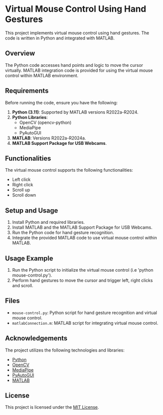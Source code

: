 # Virtual Mouse Control Using Hand Gestures

This project implements virtual mouse control using hand gestures. The code is written in Python and integrated with MATLAB.

## Overview

The Python code accesses hand points and logic to move the cursor virtually. MATLAB integration code is provided for using the virtual mouse control within MATLAB environment.

## Requirements

Before running the code, ensure you have the following:

1. **Python (3.11)**: Supported by MATLAB versions R2022a-R2024.
2. **Python Libraries**:
   - OpenCV (opencv-python)
   - MediaPipe
   - PyAutoGUI
3. **MATLAB**: Versions R2022a-R2024a.
4. **MATLAB Support Package for USB Webcams**.

## Functionalities

The virtual mouse control supports the following functionalities:
- Left click
- Right click
- Scroll up
- Scroll down

## Setup and Usage

1. Install Python and required libraries.
2. Install MATLAB and the MATLAB Support Package for USB Webcams.
3. Run the Python code for hand gesture recognition.
4. Integrate the provided MATLAB code to use virtual mouse control within MATLAB.

## Usage Example

1. Run the Python script to initialize the virtual mouse control (i.e 'python mouse-control.py').
2. Perform hand gestures to move the cursor and trigger left, right clicks and scroll.

## Files

- `mouse-control.py`: Python script for hand gesture recognition and virtual mouse control.
- `matlabConnection.m`: MATLAB script for integrating virtual mouse control.

## Acknowledgements

The project utilizes the following technologies and libraries:
- [Python](https://www.python.org/)
- [OpenCV](https://opencv.org/)
- [MediaPipe](https://google.github.io/mediapipe/)
- [PyAutoGUI](https://pyautogui.readthedocs.io/en/latest/)
- [MATLAB](https://www.mathworks.com/products/matlab.html)

## License

This project is licensed under the [MIT License](LICENSE).
